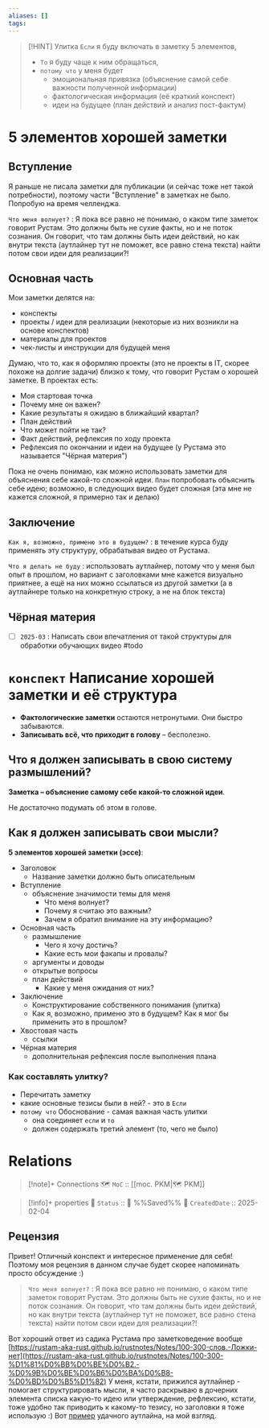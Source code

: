 ```yaml
---
aliases: []
tags:
---
```


> [!HINT] Улитка
> `Если` я буду включать в заметку 5 элементов, 
>- `То` я буду чаще к ним обращаться,
>- `потому что` у меня будет 
>	- эмоциональная привязка (объяснение самой себе важности полученной информации)
>	- фактологическая информация (её краткий конспект)
>	- идеи на будущее (план действий и анализ пост-фактум)

# 5 элементов хорошей заметки

## Вступление
Я раньше не писала заметки для публикации (и сейчас тоже нет такой потребности), поэтому части "Вступление" в заметках не было. Попробую на время челленджа.

`Что меня волнует?` : Я пока все равно не понимаю, о каком типе заметок говорит Рустам. Это должны быть не сухие факты, но и не поток сознания. Он говорит, что там должны быть идеи действий, но как внутри текста (аутлайнер тут не поможет, все равно стена текста) найти потом свои идеи для реализации?!

## Основная часть
Мои заметки делятся на:
- конспекты
- проекты / идеи для реализации (некоторые из них возникли на основе конспектов)
- материалы для проектов
- чек-листы и инструкции для будущей меня

Думаю, что то, как я оформляю проекты (это не проекты в IT, скорее похоже на долгие задачи) близко к тому, что говорит Рустам о хорошей заметке. 
В проектах есть:
- Моя стартовая точка
- Почему мне он важен?
- Какие результаты я ожидаю в ближайший квартал?
- План действий 
- Что может пойти не так?
- Факт действий, рефлексия по ходу проекта
- Рефлексия по окончании и идеи на будущее (у Рустама это называется "Чёрная материя")

Пока не очень понимаю, как можно использовать заметки для объяснения себе какой-то сложной идеи. 
`План` попробовать объяснить себе идею; возможно, в следующих видео будет сложная (эта мне не кажется сложной, я примерно так и делаю)

## Заключение

`Как я, возможно, применю это в будущем?` : в течение курса буду применять эту структуру, обрабатывая видео от Рустама. 

`Что я делать не буду` : использовать аутлайнер, потому что у меня был опыт в прошлом, но вариант с заголовками мне кажется визуально приятнее, а ещё на них можно ссылаться из другой заметки (а в аутлайнере только на конкретную строку, а не на блок текста)

## Чёрная материя

- [ ] `2025-03` : Написать свои впечатления от такой структуры для обработки обучающих видео #todo

# `конспект` Написание хорошей заметки и её структура

- **Фактологические заметки** остаются нетронутыми. Они быстро забываются. 
- **Записывать всё, что приходит в голову** – бесполезно. 

## Что я должен записывать в свою систему размышлений?

**Заметка – объяснение самому себе какой-то сложной идеи**. 

Не достаточно подумать об этом в голове. 

## Как я должен записывать свои мысли?

**5 элементов хорошей заметки (эссе)**:
- Заголовок
	- Название заметки должно быть описательным
- Вступление
	- объяснение значимости темы для меня
		- Что меня волнует?
		- Почему я считаю это важным? 
		- Зачем я обратил внимание на эту информацию? 
- Основная часть
	- размышление
		- Чего я хочу достичь?
		- Какие есть мои факапы и провалы? 
	- аргументы и доводы
	- открытые вопросы
	- план действий
		- Какие у меня ожидания от них?
- Заключение
	- Конструктирование собственного понимания (улитка)
	- Как я, возможно, применю это в будущем? Как я мог бы применить это в прошлом? 
- Хвостовая часть
	- ссылки
- Чёрная материя
	- дополнительная рефлексия после выполнения плана

### Как составлять улитку?
- Перечитать заметку
- какие основные тезисы были в ней? - это в `Если`
- `потому что` Обоснование - самая важная часть улитки
	- она соединяет `если` и `то`
	- должен содержать третий элемент (то, чего не было)

# Relations

> [!note]+ Connections
> 🗺️ `MoC` :: [[moc. PKM|🗺️ PKM]]

> [!info]+ properties
>🌈 `Status` :: 📀 %%Saved%%
>📆 `CreatedDate` :: 2025-02-04

## Рецензия
Привет! Отличный конспект и интересное применение для себя! Поэтому моя рецензия в данном случае будет скорее напоминать просто обсуждение :)

> `Что меня волнует?` : Я пока все равно не понимаю, о каком типе заметок говорит Рустам. Это должны быть не сухие факты, но и не поток сознания. Он говорит, что там должны быть идеи действий, но как внутри текста (аутлайнер тут не поможет, все равно стена текста) найти потом свои идеи для реализации?!

Вот хороший ответ из садика Рустама про заметковедение вообще [https://rustam-aka-rust.github.io/rustnotes/Notes/100-300-слов.-Ложки-нет](https://rustam-aka-rust.github.io/rustnotes/Notes/100-300-%D1%81%D0%BB%D0%BE%D0%B2.-%D0%9B%D0%BE%D0%B6%D0%BA%D0%B8-%D0%BD%D0%B5%D1%82) У меня, кстати, прижился аутлайнер - помогает структурировать мысли, я часто раскрываю в дочерних элемента списка какую-то идею или утверждение, рефлексию, кстати, тоже удобно так приводить к какому-то тезису, но заголовки я тоже использую :) Вот [пример](https://rustam-aka-rust.github.io/rustnotes/Notes/Challenge-S2/%D0%93%D0%BB%D0%B0%D0%B2%D0%BD%D1%8B%D0%B9-%D0%B8%D0%BD%D0%B3%D1%80%D0%B5%D0%B4%D0%B8%D0%B5%D0%BD%D1%82-%D1%85%D0%BE%D1%80%D0%BE%D1%88%D0%B5%D0%B9-%D0%B7%D0%B0%D0%BC%D0%B5%D1%82%D0%BA%D0%B8-%E2%80%93-%D1%8D%D1%82%D0%BE-%D0%B7%D0%B0%D0%BC%D0%B5%D1%82%D0%BA%D0%BE%D0%B2%D0%B5%D0%B4) удачного аутлайна, на мой взгляд.